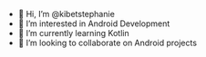 - 👋 Hi, I’m @kibetstephanie
- 👀 I’m interested in Android Development
- 🌱 I’m currently learning Kotlin
- 💞️ I’m looking to collaborate on Android projects 

<!---
kibetstephanie/kibetstephanie is a ✨ special ✨ repository because its `README.md` (this file) appears on your GitHub profile.
You can click the Preview link to take a look at your changes.
--->
